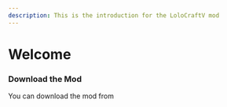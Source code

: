 ```yaml
---
description: This is the introduction for the LoloCraftV mod
---
```


# Welcome

### Download the Mod

You can download the mod from&#x20;
